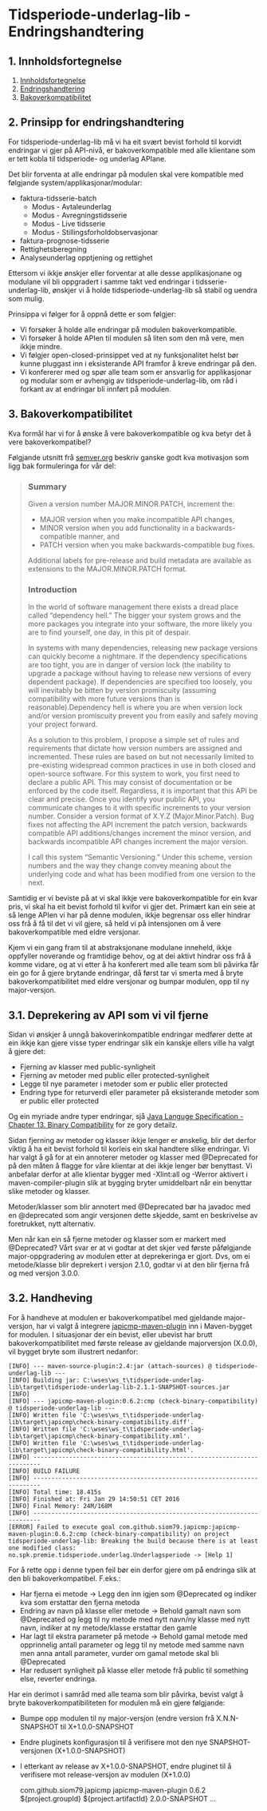 # Tidsperiode-underlag-lib - Endringshandtering

<a name="seksjon1"/>

## 1. Innholdsfortegnelse

  1. [Innholdsfortegnelse](#seksjon1)
  2. [Endringshandtering](#seksjon2)
  3. [Bakoverkompatibilitet](#seksjon3)

<a name="seksjon2"/>

## 2. Prinsipp for endringshandtering

For tidsperiode-underlag-lib må vi ha eit svært bevist forhold til korvidt endringar vi gjer på API-nivå, 
er bakoverkompatible med alle klientane som er tett kobla til tidsperiode- og underlag APIane.

Det blir forventa at alle endringar på modulen skal vere kompatible med følgjande system/applikasjonar/modular:

* faktura-tidsserie-batch
  * Modus - Avtaleunderlag
  * Modus - Avregningstidsserie
  * Modus - Live tidsserie
  * Modus - Stillingsforholdobservasjonar
* faktura-prognose-tidsserie
* Rettighetsberegning
* Analyseunderlag opptjening og rettighet

Ettersom vi ikkje ønskjer eller forventar at alle desse applikasjonane og modulane vil bli oppgradert i samme takt ved 
endringar i tidsserie-underlag-lib, ønskjer vi å holde tidsperiode-underlag-lib så stabil og uendra som 
mulig.
 
Prinsippa vi følger for å oppnå dette er som følgjer:

* Vi forsøker å holde alle endringar på modulen bakoverkompatible.
* Vi forsøker å holde APIen til modulen så liten som den må vere, men ikkje mindre.
* Vi følgjer open-closed-prinsippet ved at ny funksjonalitet helst bør kunne pluggast inn i eksisterande API 
  framfor å kreve endringar på den.
* Vi konfererer med og spør alle team som er ansvarlig for applikasjonar og modular som er avhengig av 
  tidsperiode-underlag-lib, om råd i forkant av at endringar bli innført på modulen.

<a name="seksjon3"/>

## 3. Bakoverkompatibilitet

Kva formål har vi for å ønske å vere bakoverkompatible og kva betyr det å vere bakoverkompatibel?
 
Følgjande utsnitt frå [semver.org](http://semver.org/) beskriv ganske godt kva motivasjon som ligg bak formuleringa for vår del:

> ### Summary
>    Given a version number MAJOR.MINOR.PATCH, increment the:
>
>    * MAJOR version when you make incompatible API changes,
>    * MINOR version when you add functionality in a backwards-compatible manner, and
>    * PATCH version when you make backwards-compatible bug fixes.
>
>    Additional labels for pre-release and build metadata are available as extensions to the MAJOR.MINOR.PATCH format.
>
> ### Introduction
>
>    In the world of software management there exists a dread place called “dependency hell.” The bigger your system 
>    grows and the more packages you integrate into your software, the more likely you are to find yourself, one day, in 
>    this pit of despair.
>
>    In systems with many dependencies, releasing new package versions can quickly become a nightmare. If the dependency 
>    specifications are too tight, you are in danger of version lock (the inability to upgrade a package without having 
>    to release new versions of every dependent package). If dependencies are specified too loosely, you will inevitably 
>    be bitten by version promiscuity (assuming compatibility with more future versions than is reasonable).Dependency 
>    hell is where you are when version lock and/or version promiscuity prevent you from easily and safely moving your 
>    project forward.
>
>    As a solution to this problem, I propose a simple set of rules and requirements that dictate how version numbers 
>    are assigned and incremented. These rules are based on but not necessarily limited to pre-existing widespread 
>    common practices in use in both closed and open-source software. For this system to work, you first need to declare 
>    a public API. This may consist of documentation or be enforced by the code itself. Regardless, it is important that 
>    this API be clear and precise. Once you identify your public API, you communicate changes to it with specific 
>    increments to your version number. Consider a version format of X.Y.Z (Major.Minor.Patch). Bug fixes not affecting 
>    the API increment the patch version, backwards compatible API additions/changes increment the minor version, and 
>    backwards incompatible API changes increment the major version.
>
>    I call this system “Semantic Versioning.” Under this scheme, version numbers and the way they change convey meaning 
>    about the underlying code and what has been modified from one version to the next.
    
Samtidig er vi beviste på at vi skal ikkje vere bakoverkompatible for ein kvar pris, vi skal ha eit bevist forhold til 
kvifor vi gjer det. Primært kan ein seie at så lenge APIen vi har på denne modulen, ikkje begrensar oss eller hindrar 
oss frå å få til det vi vil gjere, så held vi på intensjonen om å vere bakoverkompatible med eldre versjonar.

Kjem vi ein gang fram til at abstraksjonane modulane inneheld, ikkje oppfyller noverande og framtidige behov, og at dei 
aktivt hindrar oss frå å komme vidare, og at vi etter å ha konferert med alle team som bli påvirka får ein go for å
gjere brytande endringar, då først tar vi smerta med å bryte bakoverkompatibilitet med eldre versjonar og bumpar 
modulen, opp til ny major-versjon.

## 3.1. Deprekering av API som vi vil fjerne

Sidan vi ønskjer å unngå bakoverinkompatible endringar medfører dette at ein ikkje kan gjere visse typer endringar slik 
ein kanskje ellers ville ha valgt å gjere det:

* Fjerning av klasser med public-synligheit
* Fjerning av metoder med public eller protected-synligheit
* Legge til nye parameter i metoder som er public eller protected
* Endring type for returverdi eller parameter på eksisterande metoder som er public eller protected

Og ein myriade andre typer endringar, sjå 
[Java Languge Specification - Chapter 13. Binary Compatibility](https://docs.oracle.com/javase/specs/jls/se7/html/jls-13.html) 
for ze gory detailz.

Sidan fjerning av metoder og klasser ikkje lenger er ønskelig, blir det derfor viktig å ha eit bevist forhold til 
korleis ein skal handtere slike endringar. Vi har valgt å gå for at ein annoterer metoder og klasser med @Deprecated 
for på den måten å flagge for våre klientar at dei ikkje lenger bør benyttast. Vi anbefalar derfor at alle klientar 
bygger med -Xlint:all og -Werror aktivert i maven-compiler-plugin slik at bygging bryter umiddelbart når ein benyttar 
slike metoder og klasser.

Metoder/klasser som blir annotert med @Deprecated bør ha javadoc med en @deprecated som angir versjonen dette skjedde, 
samt en beskrivelse av foretrukket, nytt alternativ.

Men når kan ein så fjerne metoder og klasser som er markert med @Deprecated? Vårt svar er at vi godtar at det skjer ved 
første påfølgjande major-oppgradering av modulen etter at deprekeringa er gjort. Dvs, om ei metode/klasse blir deprekert 
i versjon 2.1.0, godtar vi at den blir fjerna frå og med versjon 3.0.0.

## 3.2. Handheving

For å handheve at modulen er bakoverkompatibel med gjeldande major-versjon, har vi valgt å integrere 
[japicmp-maven-plugin](http://siom79.github.io/japicmp/) inn i Maven-bygget for modulen. I situasjonar der ein bevist, 
eller ubevist har brutt bakoverkompatibilitet med første release av gjeldande majorversjon (X.0.0), vil bygget bryte 
som illustrert nedanfor:


    [INFO] --- maven-source-plugin:2.4:jar (attach-sources) @ tidsperiode-underlag-lib ---
    [INFO] Building jar: C:\wses\ws_t\tidsperiode-underlag-lib\target\tidsperiode-underlag-lib-2.1.1-SNAPSHOT-sources.jar
    [INFO]
    [INFO] --- japicmp-maven-plugin:0.6.2:cmp (check-binary-compatibility) @ tidsperiode-underlag-lib ---
    [INFO] Written file 'C:\wses\ws_t\tidsperiode-underlag-lib\target\japicmp\check-binary-compatibility.diff'.
    [INFO] Written file 'C:\wses\ws_t\tidsperiode-underlag-lib\target\japicmp\check-binary-compatibility.xml'.
    [INFO] Written file 'C:\wses\ws_t\tidsperiode-underlag-lib\target\japicmp\check-binary-compatibility.html'.
    [INFO] ------------------------------------------------------------------------
    [INFO] BUILD FAILURE
    [INFO] ------------------------------------------------------------------------
    [INFO] Total time: 18.415s
    [INFO] Finished at: Fri Jan 29 14:50:51 CET 2016
    [INFO] Final Memory: 24M/168M
    [INFO] ------------------------------------------------------------------------
    [ERROR] Failed to execute goal com.github.siom79.japicmp:japicmp-maven-plugin:0.6.2:cmp (check-binary-compatibility) on project tidsperiode-underlag-lib: Breaking the build because there is at least one modified class: no.spk.premie.tidsperiode.underlag.Underlagsperiode -> [Help 1]

For å rette opp i denne typen feil bør ein derfor gjere om på endringa slik at den bli bakoverkompatibel. F.eks.:

* Har fjerna ei metode -> Legg den inn igjen som @Deprecated og indiker kva som erstattar den fjerna metoda
* Endring av navn på klasse eller metode -> Behold gamalt navn som @Deprecated og legg til ny metode med nytt navn/ny klasse med nytt navn, indiker at ny metode/klasse erstattar den gamle
* Har lagt til ekstra parameter på metode -> Behold gamal metode med opprinnelig antall parameter og legg til ny metode med samme navn men anna antall parameter, vurder om gamal metode skal bli @Deprecated
* Har redusert synligheit på klasse eller metode frå public til something else, reverter endringa.

Har ein derimot i samråd med alle teama som blir påvirka, bevist valgt å bryte bakoverkompatibiliteten for modulen må 
ein gjere følgjande:

* Bumpe opp modulen til ny major-versjon (endre version frå X.N.N-SNAPSHOT til X+1.0.0-SNAPSHOT
* Endre pluginets konfigurasjon til å verifisere mot den nye SNAPSHOT-versjonen (X+1.0.0-SNAPSHOT)
* I etterkant av release av X+1.0.0-SNAPSHOT, endre pluginet til å verifisere mot release-versjon av modulen (X+1.0.0)


    <plugin>
        <groupId>com.github.siom79.japicmp</groupId>
        <artifactId>japicmp-maven-plugin</artifactId>
        <version>0.6.2</version>
        <configuration>
            <oldVersion>
                <dependency>
                    <groupId>${project.groupId}</groupId>
                    <artifactId>${project.artifactId}</artifactId>
                    <!-- NB: Ved binært-inkompatible endringar som fører til bump -->
                    <!-- i versjonsnummer på modulen må også den her bumpast opp -->
                    <version>2.0.0-SNAPSHOT</version>
                </dependency>
            </oldVersion>
            ...
        </configuration>
    </plugin>
